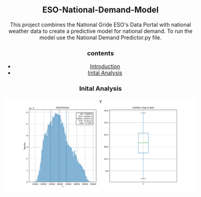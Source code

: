 <center>
<h2 align="center"> ESO-National-Demand-Model</h2>

<p align="center">
 This project combines the National Gride ESO's Data Portal with national weather data to create a predictive model for national demand. To run the model use the National Demand Predictor.py file. 
</p>
<h3>contents</h3>

<!--ts-->
   * [Introduction](#Introduction)
   * [Inital Analysis](#Inital_Analysis)
<!--te-->



<p align="center">
 <h3 align="center">Inital Analysis</h3>
 <img src="https://raw.githubusercontent.com/wisespira/ESO-National-Demand-Model/master/probability%20distribution%20of%20National%20Demand.png">
</p>


